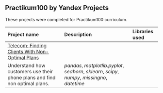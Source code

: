 ## Practikum100 by Yandex Projects

These projects were completed for Practikum100 curriculum.

| Project name | Description | Libraries used | 
| :---------------------- | :---------------------- | :---------------------- |
| [Telecom: Finding Clients With Non-Optimal Plans](https://github.com/MicSeit/data_projects/tree/main/yandex_practicum/telecom) | 
Understand how customers use their phone plans and find non optimal plans. | *pandas*, *matplotlib.pyplot*, *seaborn*, *sklearn*, *scipy*, *numpy*, *missingno*, *datetime* |